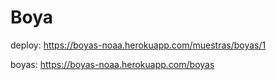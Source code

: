 # Boya

deploy: https://boyas-noaa.herokuapp.com/muestras/boyas/1

boyas: https://boyas-noaa.herokuapp.com/boyas
